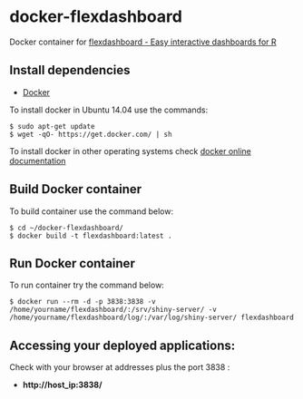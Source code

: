 # docker-flexdashboard

Docker container for [flexdashboard - Easy interactive dashboards for R][1]

## Install dependencies

  - [Docker][2]

To install docker in Ubuntu 14.04 use the commands:

    $ sudo apt-get update
    $ wget -qO- https://get.docker.com/ | sh

To install docker in other operating systems check [docker online documentation][3]

## Build Docker container

To build container use the command below:

    $ cd ~/docker-flexdashboard/
    $ docker build -t flexdashboard:latest .

## Run Docker container

To run container try the command below:

    $ docker run --rm -d -p 3838:3838 -v /home/yourname/flexdashboard/:/srv/shiny-server/ -v /home/yourname/flexdashboard/log/:/var/log/shiny-server/ flexdashboard

## Accessing your deployed applications:

Check with your browser at addresses plus the port 3838 :

  - **http://host_ip:3838/**

[1]:http://rmarkdown.rstudio.com/flexdashboard/
[2]:https://www.docker.com
[3]:http://docs.docker.com

